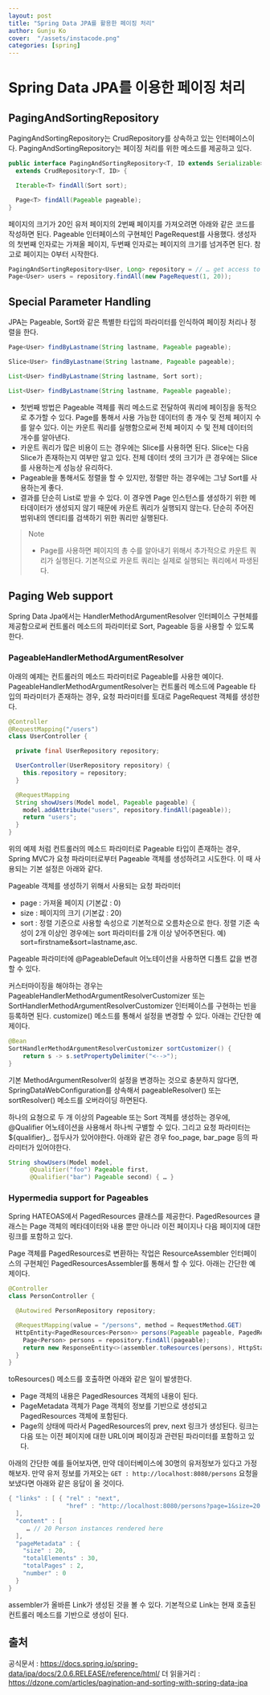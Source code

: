 ```yaml
---
layout: post
title: "Spring Data JPA를 활용한 페이징 처리" 
author: Gunju Ko
cover:  "/assets/instacode.png" 
categories: [spring]
---
```


# Spring Data JPA를 이용한 페이징 처리

## PagingAndSortingRepository
PagingAndSortingRepository는 CrudRepository를 상속하고 있는 인터페이스이다. PagingAndSortingRepository는 페이징 처리를 위한 메소드를 제공하고 있다.

``` java
public interface PagingAndSortingRepository<T, ID extends Serializable>
  extends CrudRepository<T, ID> {

  Iterable<T> findAll(Sort sort);

  Page<T> findAll(Pageable pageable);
}
```

페이지의 크기가 20인 유저 페이지의 2번째 페이지를 가져오려면 아래와 같은 코드를 작성하면 된다. Pageable 인터페이스의 구현체인 PageRequest를 사용했다. 생성자의 첫번째 인자로는 가져올 페이지, 두번째 인자로는 페이지의 크기를 넘겨주면 된다. 참고로 페이지는 0부터 시작한다.

``` java
PagingAndSortingRepository<User, Long> repository = // … get access to a bean
Page<User> users = repository.findAll(new PageRequest(1, 20));
```

## Special Parameter Handling
JPA는 Pageable, Sort와 같은 특별한 타입의 파라미터를 인식하여 페이징 처리나 정렬을 한다.

``` java
Page<User> findByLastname(String lastname, Pageable pageable);

Slice<User> findByLastname(String lastname, Pageable pageable);

List<User> findByLastname(String lastname, Sort sort);

List<User> findByLastname(String lastname, Pageable pageable);
```

* 첫번째 방법은 Pageable 객체를 쿼리 메소드로 전달하여 쿼리에 페이징을  동적으로 추가할 수 있다. Page를 통해서 사용 가능한 데이터의 총 개수 및 전체 페이지 수를 알수 있다. 이는 카운트 쿼리를 실행함으로써 전체 페이지 수 및 전체 데이터의 개수를 알아낸다. 
* 카운트 쿼리가 많은 비용이 드는 경우에는 Slice를 사용하면 된다. Slice는 다음 Slice가 존재하는지 여부만 알고 있다. 전체 데이터 셋의 크기가 큰 경우에는 Slice를 사용하는게 성능상 유리하다.
* Pageable을 통해서도 정렬을 할 수 있지만, 정렬만 하는 경우에는 그냥 Sort를 사용하는게 좋다.
* 결과를 단순히 List로 받을 수 있다. 이 경우엔 Page 인스턴스를 생성하기 위한 메타데이터가 생성되지 않기 때문에 카운트 쿼리가 실행되지 않는다. 단순히 주어진 범위내의 엔티티를 검색하기 위한 쿼리만 실행된다.

> Note
> * Page를 사용하면 페이지의 총 수를 알아내기 위해서 추가적으로 카운트 쿼리가 실행된다. 기본적으로 카운트 쿼리는 실제로 실행되는 쿼리에서 파생된다.

## Paging Web support
Spring Data Jpa에서는 HandlerMethodArgumentResolver 인터페이스 구현체를 제공함으로써 컨트롤러 메소드의 파라미터로 Sort, Pageable 등을 사용할 수 있도록 한다.

### PageableHandlerMethodArgumentResolver
아래의 예제는 컨트롤러의 메소드 파라미터로 Pageable를 사용한 예이다. PageableHandlerMethodArgumentResolver는 컨트롤러 메소드에 Pageable 타입의 파라미터가 존재하는 경우, 요청 파라미터를 토대로 PageRequest 객체를 생성한다.

``` java
@Controller
@RequestMapping("/users")
class UserController {

  private final UserRepository repository;

  UserController(UserRepository repository) {
    this.repository = repository;
  }

  @RequestMapping
  String showUsers(Model model, Pageable pageable) {
    model.addAttribute("users", repository.findAll(pageable));
    return "users";
  }
}
```

위의 예제 처럼 컨트롤러의 메소드 파라미터로 Pageable 타입이 존재하는 경우, Spring MVC가 요청 파라미터로부터 Pageable 객체를 생성하려고 시도한다. 이 때 사용되는 기본 설정은 아래와 같다.

Pageable 객체를 생성하기 위해서 사용되는 요청 파라미터
* page :  가져올 페이지 (기본값 : 0)
* size : 페이지의 크기 (기본값 : 20)
* sort :  정렬 기준으로 사용할 속성으로 기본적으로 오름차순으로 한다. 정렬 기준 속성이 2개 이상인 경우에는 sort 파라미터를 2개 이상 넣어주면된다. 예) sort=firstname&sort=lastname,asc.

Pageable 파라미터에 @PageableDefault 어노테이션을 사용하면 디폴트 값을 변경할 수 있다.

커스터마이징을 해야하는 경우는 PageableHandlerMethodArgumentResolverCustomizer  또는 SortHandlerMethodArgumentResolverCustomizer 인터페이스를 구현하는 빈을 등록하면 된다. customize() 메소드를 통해서 설정을 변경할 수 있다. 아래는 간단한 예제이다.

``` java
@Bean 
SortHandlerMethodArgumentResolverCustomizer sortCustomizer() {
    return s -> s.setPropertyDelimiter("<-->");
}
```

기본 MethodArgumentResolver의 설정을 변경하는 것으로 충분하지 않다면, SpringDataWebConfiguration를 상속해서 pageableResolver() 또는 sortResolver() 메소드를 오버라이딩 하면된다. 

하나의 요쳥으로 두 개 이상의 Pageable 또는 Sort 객체를 생성하는 경우에, @Qualifier 어노테이션을 사용해서 하나씩 구별할 수 있다. 그리고 요청 파라미터는 ${qualifier}_. 접두사가 있어야한다. 아래와 같은 경우 foo_page, bar_page 등의 파라미터가 있어야한다.

``` java
String showUsers(Model model,
      @Qualifier("foo") Pageable first,
      @Qualifier("bar") Pageable second) { … }
```

### Hypermedia support for Pageables
Spring HATEOAS에서 PagedResources 클래스를 제공한다. PagedResources 클래스는 Page 객체의 메타데이터와 내용 뿐만 아니라 이전 페이지나 다음 페이지에 대한 링크를 포함하고 있다. 

Page 객체를 PagedResources로 변환하는 작업은 ResourceAssembler 인터페이스의 구현체인 PagedResourcesAssembler를 통해서 할 수 있다. 아래는 간단한 예제이다.

``` java
@Controller
class PersonController {

  @Autowired PersonRepository repository;

  @RequestMapping(value = "/persons", method = RequestMethod.GET)
  HttpEntity<PagedResources<Person>> persons(Pageable pageable, PagedResourcesAssembler assembler) {
    Page<Person> persons = repository.findAll(pageable);
    return new ResponseEntity<>(assembler.toResources(persons), HttpStatus.OK);
  }
}
```

toResources() 메소드를 호출하면 아래와 같은 일이 발생한다.
* Page 객체의 내용은 PagedResources 객체의 내용이 된다.
* PageMetadata 객체가 Page 객체의 정보를 기반으로 생성되고 PagedResources 객체에 포함된다.
* Page의 상태에 따라서 PagedResources의 prev, next 링크가 생성된다. 링크는 다음 또는 이전 페이지에 대한 URL이며 페이징과 관련된 파라미터를 포함하고 있다.

아래의 간단한 예를 들어보자면, 만약 데이터베이스에 30명의 유저정보가 있다고 가정해보자. 만약 유저 정보를 가져오는  `GET : http://localhost:8080/persons` 요청을 보냈다면 아래와 같은 응답이 올 것이다.

``` java
{ "links" : [ { "rel" : "next",
                "href" : "http://localhost:8080/persons?page=1&size=20 }
  ],
  "content" : [
     … // 20 Person instances rendered here
  ],
  "pageMetadata" : {
    "size" : 20,
    "totalElements" : 30,
    "totalPages" : 2,
    "number" : 0
  }
}
```

assembler가 올바른 Link가 생성된 것을 볼 수 있다. 기본적으로 Link는 현재 호출된 컨트롤러 메소드를 기반으로 생성이 된다. 

## 출처
공식문서 : https://docs.spring.io/spring-data/jpa/docs/2.0.6.RELEASE/reference/html/
더 읽을거리 : https://dzone.com/articles/pagination-and-sorting-with-spring-data-jpa
